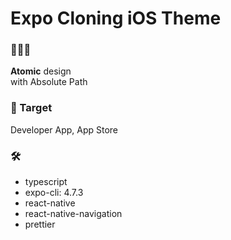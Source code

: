 # Expo Cloning iOS Theme

### 👩🏻‍🎨

**Atomic** design  
with Absolute Path

### 🎯 Target
Developer App, App Store

### 🛠

- typescript
- expo-cli: 4.7.3
- react-native
- react-native-navigation
- prettier